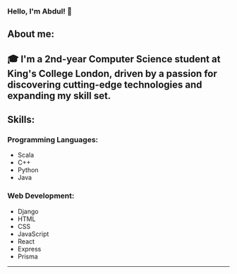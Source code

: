 ### Hello, I'm Abdul! 👋

## About me: ##
🎓 I'm a 2nd-year Computer Science student at King's College London, driven by a passion for discovering cutting-edge technologies and expanding my skill set.
---
## Skills:

### Programming Languages:
- Scala
- C++
- Python
- Java

### Web Development:
- Django
- HTML
- CSS
- JavaScript
- React
- Express
- Prisma
---

